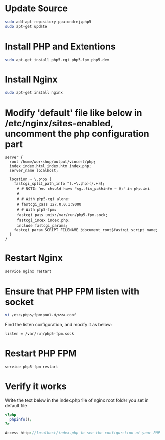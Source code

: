 # Update Source
```sh
sudo add-apt-repository ppa:ondrej/php5
sudo apt-get update
```

# Install PHP and Extentions
```sh
sudo apt-get install php5-cgi php5-fpm php5-dev
```

# Install Nginx
```sh
sudo apt-get install nginx
```

# Modify 'default' file like below in **/etc/nginx/sites-enabled**, uncomment the php configuration part
```text
server {
  root /home/workshop/output/vincent/php;
  index index.html index.htm index.php;
  server_name localhost;

  location ~ \.php$ {
    fastcgi_split_path_info ^(.+\.php)(/.+)$;
  　　# # NOTE: You should have "cgi.fix_pathinfo = 0;" in php.ini
  　　#
  　　# # With php5-cgi alone:
  　　# fastcgi_pass 127.0.0.1:9000;
  　　# # With php5-fpm:
  　　fastcgi_pass unix:/var/run/php5-fpm.sock;
  　　fastcgi_index index.php;
  　　include fastcgi_params;
    fastcgi_param SCRIPT_FILENAME $document_root$fastcgi_script_name;
  }
}
```

# Restart Nginx
```sh
service nginx restart
```

# Ensure that PHP FPM listen with socket
```sh
vi /etc/php5/fpm/pool.d/www.conf
```
Find the listen configuration, and modify it as below:
```text
listen = /var/run/php5-fpm.sock
```

# Restart PHP FPM
```sh
service php5-fpm restart
```

# Verify it works
Write the text below in the index.php file of nginx root folder you set in default file
```php
<?php
  phpinfo();
?>

Access http://localhost/index.php to see the configuration of your PHP